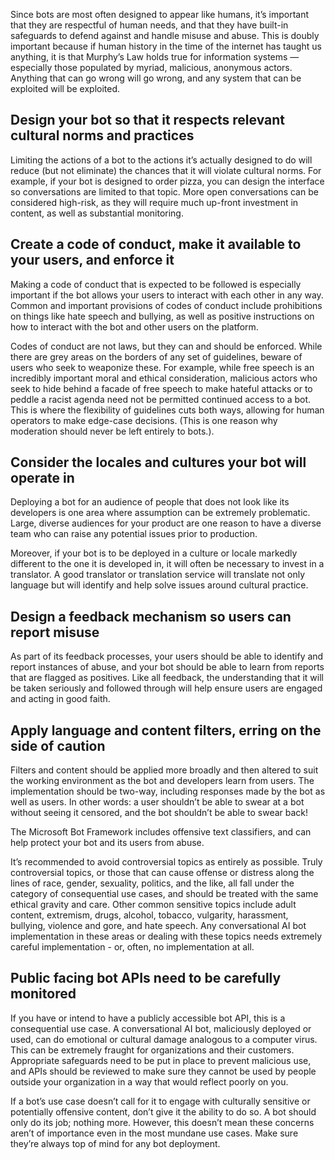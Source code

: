 Since bots are most often designed to appear like humans, it’s important that they are respectful of human needs, and that they have built-in safeguards to defend against and handle misuse and abuse. This is doubly important because if human history in the time of the internet has taught us anything, it is that Murphy’s Law holds true for information systems — especially those populated by myriad, malicious, anonymous actors. Anything that can go wrong will go wrong, and any system that can be exploited will be exploited.

## Design your bot so that it respects relevant cultural norms and practices

Limiting the actions of a bot to the actions it’s actually designed to do will reduce (but not eliminate) the chances that it will violate cultural norms. For example, if your bot is designed to order pizza, you can design the interface so conversations are limited to that topic. More open conversations can be considered high-risk, as they will require much up-front investment in content, as well as substantial monitoring.

## Create a code of conduct, make it available to your users, and enforce it

Making a code of conduct that is expected to be followed is especially important if the bot allows your users to interact with each other in any way. Common and important provisions of codes of conduct include prohibitions on things like hate speech and bullying, as well as positive instructions on how to interact with the bot and other users on the platform. 

Codes of conduct are not laws, but they can and should be enforced. While there are grey areas on the borders of any set of guidelines, beware of users who seek to weaponize these. For example, while free speech is an incredibly important moral and ethical consideration, malicious actors who seek to hide behind a facade of free speech to make hateful attacks or to peddle a racist agenda need not be permitted continued access to a bot. This is where the flexibility of guidelines cuts both ways, allowing for human operators to make edge-case decisions. (This is one reason why moderation should never be left entirely to bots.).

## Consider the locales and cultures your bot will operate in

Deploying a bot for an audience of people that does not look like its developers is one area where assumption can be extremely problematic. Large, diverse audiences for your product are one reason to have a diverse team who can raise any potential issues prior to production. 

Moreover, if your bot is to be deployed in a culture or locale markedly different to the one it is developed in, it will often be necessary to invest in a translator. A good translator or translation service will translate not only language but will identify and help solve issues around cultural practice.

## Design a feedback mechanism so users can report misuse

As part of its feedback processes, your users should be able to identify and report instances of abuse, and your bot should be able to learn from reports that are flagged as positives.  Like all feedback, the understanding that it will be taken seriously and followed through will help ensure users are engaged and acting in good faith.

## Apply language and content filters, erring on the side of caution

Filters and content should be applied more broadly and then altered to suit the working environment as the bot and developers learn from users. The implementation should be two-way, including responses made by the bot as well as users. In other words: a user shouldn’t be able to swear at a bot without seeing it censored, and the bot shouldn’t be able to swear back!

The Microsoft Bot Framework includes offensive text classifiers, and can help protect your bot and its users from abuse. 

It’s recommended to avoid controversial topics as entirely as possible. Truly controversial topics, or those that can cause offense or distress along the lines of race, gender, sexuality, politics, and the like, all fall under the category of consequential use cases, and should be treated with the same ethical gravity and care. Other common sensitive topics include adult content, extremism, drugs, alcohol, tobacco, vulgarity, harassment, bullying, violence and gore, and hate speech. Any conversational AI bot implementation in these areas or dealing with these topics needs extremely careful implementation - or, often, no implementation at all. 

## Public facing bot APIs need to be carefully monitored

If you have or intend to have a publicly accessible bot API, this is a consequential use case. A conversational AI bot, maliciously deployed or used, can do emotional or cultural damage analogous to a computer virus. This can be extremely fraught for organizations and their customers. Appropriate safeguards need to be put in place to prevent malicious use, and APIs should be reviewed to make sure they cannot be used by people outside your organization in a way that would reflect poorly on you.

If a bot’s use case doesn’t call for it to engage with culturally sensitive or potentially offensive content, don’t give it the ability to do so. A bot should only do its job; nothing more. However, this doesn’t mean these concerns aren’t of importance even in the most mundane use cases. Make sure they’re always top of mind for any bot deployment.
